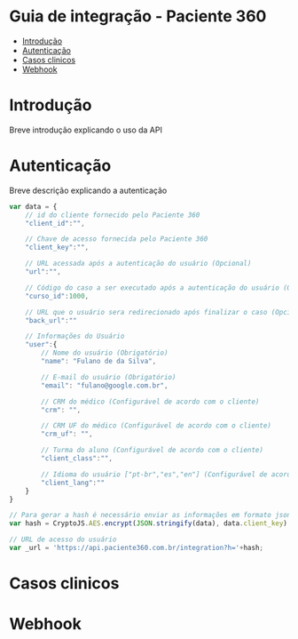 Guia de integração - Paciente 360
=============

- [Introdução](#introdução)
- [Autenticação](#autenticação)
- [Casos clinicos](#casos-clinicos)
- [Webhook](#webhook)

# Introdução

Breve introdução explicando o uso da API

# Autenticação

Breve descrição explicando a autenticação

```js
var data = {
    // id do cliente fornecido pelo Paciente 360
    "client_id":"",

    // Chave de acesso fornecida pelo Paciente 360
    "client_key":"",

    // URL acessada após a autenticação do usuário (Opcional)
    "url":"",

    // Código do caso a ser executado após a autenticação do usuário (Opcional)
    "curso_id":1000,

    // URL que o usuário sera redirecionado após finalizar o caso (Opcional)
    "back_url":""

    // Informações do Usuário
    "user":{
        // Nome do usuário (Obrigatório)
        "name": "Fulano de da Silva",

        // E-mail do usuário (Obrigatório)
        "email": "fulano@google.com.br",

        // CRM do médico (Configurável de acordo com o cliente)
        "crm": "",

        // CRM UF do médico (Configurável de acordo com o cliente)
        "crm_uf": "",

        // Turma do aluno (Configurável de acordo com o cliente)
        "client_class":"",

        // Idioma do usuário ["pt-br","es","en"] (Configurável de acordo com o cliente)
        "client_lang":""
    }
}

// Para gerar a hash é necessário enviar as informações em formato json criptografadas em AES_256 
var hash = CryptoJS.AES.encrypt(JSON.stringify(data), data.client_key).toString();

// URL de acesso do usuário
var _url = 'https://api.paciente360.com.br/integration?h='+hash;

```

# Casos clinicos

# Webhook